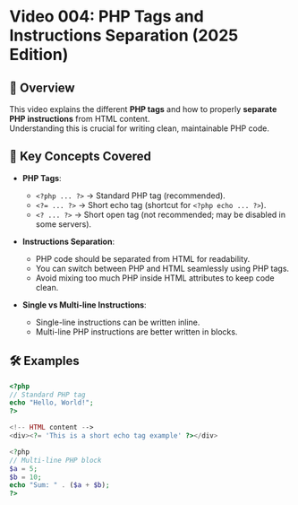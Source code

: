 # Video 004: PHP Tags and Instructions Separation (2025 Edition)

## 📝 Overview

This video explains the different **PHP tags** and how to properly **separate PHP instructions** from HTML content.  
Understanding this is crucial for writing clean, maintainable PHP code.

## 📌 Key Concepts Covered

- **PHP Tags**:  
  - `<?php ... ?>` → Standard PHP tag (recommended).  
  - `<?= ... ?>` → Short echo tag (shortcut for `<?php echo ... ?>`).  
  - `<? ... ?>` → Short open tag (not recommended; may be disabled in some servers).  

- **Instructions Separation**:  
  - PHP code should be separated from HTML for readability.  
  - You can switch between PHP and HTML seamlessly using PHP tags.  
  - Avoid mixing too much PHP inside HTML attributes to keep code clean.

- **Single vs Multi-line Instructions**:  
  - Single-line instructions can be written inline.  
  - Multi-line PHP instructions are better written in blocks.

## 🛠️ Examples

```php
<?php
// Standard PHP tag
echo "Hello, World!";
?>

<!-- HTML content -->
<div><?= 'This is a short echo tag example' ?></div>

<?php
// Multi-line PHP block
$a = 5;
$b = 10;
echo "Sum: " . ($a + $b);
?>
